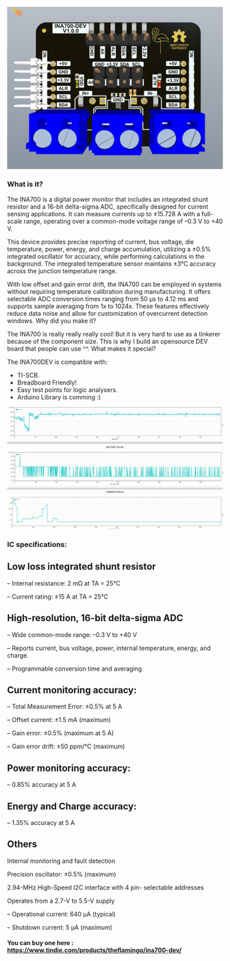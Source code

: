 <p align="center">
  <img src="https://github.com/Flamingo-tech/INA700/blob/main/Pictures/2024-06-29T09_58_00.211Z-Screenshot%202024-06-29%20115822.png"/>
</p>

### What is it?

The INA700 is a digital power monitor that includes an integrated shunt resistor and a 16-bit delta-sigma ADC, specifically designed for current sensing applications. It can measure currents up to ±15.728 A with a full-scale range, operating over a common-mode voltage range of –0.3 V to +40 V.

This device provides precise reporting of current, bus voltage, die temperature, power, energy, and charge accumulation, utilizing a ±0.5% integrated oscillator for accuracy, while performing calculations in the background. The integrated temperature sensor maintains ±3°C accuracy across the junction temperature range.

With low offset and gain error drift, the INA700 can be employed in systems without requiring temperature calibration during manufacturing. It offers selectable ADC conversion times ranging from 50 μs to 4.12 ms and supports sample averaging from 1x to 1024x. These features effectively reduce data noise and allow for customization of overcurrent detection windows.
Why did you make it?

The INA700 is really really really cool! But it is very hard to use as a tinkerer because of the component size. This is why I build an opensource DEV board that people can use ^^.
What makes it special?

The INA700DEV is compatible with:
- TI-SCB.
- Breadboard Friendly!
- Easy test points for logic analysers.
- Arduino Library is comming :)

<p align="center">
  <img src="https://github.com/Flamingo-tech/INA700/blob/main/Pictures/INA-1.gif"/>
</p>


### IC specifications:

## Low loss integrated shunt resistor

– Internal resistance: 2 mΩ at TA = 25°C

– Current rating: ±15 A at TA = 25°C

## High-resolution, 16-bit delta-sigma ADC

– Wide common-mode range: –0.3 V to +40 V

– Reports current, bus voltage, power, internal temperature, energy, and charge.

– Programmable conversion time and averaging

## Current monitoring accuracy:

– Total Measurement Error: ±0.5% at 5 A

– Offset current: ±1.5 mA (maximum)

– Gain error: ±0.5% (maximum at 5 A)

– Gain error drift: ±50 ppm/°C (maximum)

## Power monitoring accuracy:

– 0.85% accuracy at 5 A

## Energy and Charge accuracy:

– 1.35% accuracy at 5 A

## Others

Internal monitoring and fault detection

Precision oscillator: ±0.5% (maximum)

2.94-MHz High-Speed I2C interface with 4 pin- selectable addresses

Operates from a 2.7-V to 5.5-V supply

– Operational current: 640 μA (typical)

– Shutdown current: 5 μA (maximum)


#### You can buy one here : https://www.tindie.com/products/theflamingo/ina700-dev/
